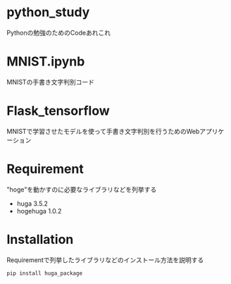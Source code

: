 # python_study
 
Pythonの勉強のためのCodeあれこれ
 
# MNIST.ipynb
 
MNISTの手書き文字判別コード
 
# Flask_tensorflow
MNISTで学習させたモデルを使って手書き文字判別を行うためのWebアプリケーション
 
# Requirement
 
"hoge"を動かすのに必要なライブラリなどを列挙する
 
* huga 3.5.2
* hogehuga 1.0.2
 
# Installation
 
Requirementで列挙したライブラリなどのインストール方法を説明する
 
```bash
pip install huga_package
```
